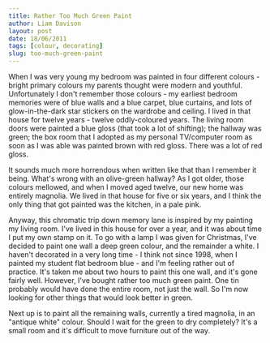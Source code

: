```yaml
---
title: Rather Too Much Green Paint
author: Liam Davison
layout: post
date: 18/06/2011
tags: [colour, decorating]
slug: too-much-green-paint
---
```


When I was very young my bedroom was painted in four different colours - bright primary colours my parents thought were modern and youthful. Unfortunately I don't remember those colours - my earliest bedroom memories were of blue walls and a blue carpet, blue curtains, and lots of glow-in-the-dark star stickers on the wardrobe and ceiling. I lived in that house for twelve years - twelve oddly-coloured years. The living room doors were painted a blue gloss (that took a lot of shifting); the hallway was green; the box room that I adopted as my personal TV/computer room as soon as I was able was painted brown with red gloss. There was a lot of red gloss.

It sounds much more horrendous when written like that than I remember it being. What's wrong with an olive-green hallway? As I got older, those colours mellowed, and when I moved aged twelve, our new home was entirely magnolia. We lived in that house for five or six years, and I think the only thing that got painted was the kitchen, in a pale pink.

Anyway, this chromatic trip down memory lane is inspired by my painting my living room. I've lived in this house for over a year, and it was about time I put my own stamp on it. To go with a lamp I was given for Christmas, I've decided to paint one wall a deep green colour, and the remainder a white. I haven't decorated in a very long time - I think not since 1998, when I painted my student flat bedroom blue - and I'm feeling rather out of practice. It's taken me about two hours to paint this one wall, and it's gone fairly well. However, I've bought rather too much green paint. One tin probably would have done the entire room, not just the wall. So I'm now looking for other things that would look better in green.

Next up is to paint all the remaining walls, currently a tired magnolia, in an "antique white" colour. Should I wait for the green to dry completely? It's a small room and it's difficult to move furniture out of the way.
